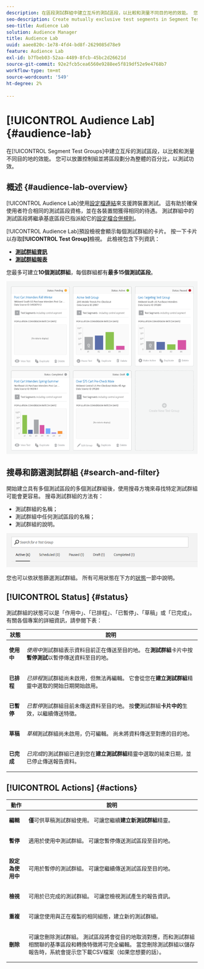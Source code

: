 ```yaml
---
description: 在區段測試群組中建立互斥的測試區段，以比較和測量不同目的地的效能。 您可以放置控制組並將區段劃分為整體的百分比，以測試功效。
seo-description: Create mutually exclusive test segments in Segment Test Groups to compare and measure effectiveness of different destinations. You can set aside a control group and divide your segment into percentages of a whole, in order to test efficacy.
seo-title: Audience Lab
solution: Audience Manager
title: Audience Lab
uuid: aaee820c-1e78-4fd4-bd8f-2629085d78e9
feature: Audience Lab
exl-id: b7fbeb03-52aa-4489-8fcb-45bc2d26621d
source-git-commit: 92e2fcb5cea6560e9288ee5f819df52e9e4768b7
workflow-type: tm+mt
source-wordcount: '549'
ht-degree: 2%

---
```


# [!UICONTROL Audience Lab] {#audience-lab}

在[!UICONTROL Segment Test Groups]中建立互斥的測試區段，以比較和測量不同目的地的效能。 您可以放置控制組並將區段劃分為整體的百分比，以測試功效。

## 概述 {#audience-lab-overview}

[!UICONTROL Audience Lab]使用[設定檔連結](../../features/profile-merge-rules/merge-rules-overview.md)來支援跨裝置測試。 這有助於確保使用者符合相同的測試區段資格，並在各裝置間獲得相同的待遇。 測試群組中的測試區段將繼承基底區段已指派給它的[設定檔合併規則](../../features/profile-merge-rules/merge-rules-dashboard.md)。

[!UICONTROL Audience Lab]預設檢視會顯示每個測試群組的卡片。 按一下卡片以存取&#x200B;**[!UICONTROL Test Group]**&#x200B;檢視。 此檢視包含下列資訊：

* **[測試群組資訊](../../features/audience-lab/audience-lab-information-view.md)**
* **[測試群組報表](../../features/audience-lab/audience-lab-reporting-view.md)**

您最多可建立&#x200B;**10個測試群組**，每個群組都有&#x200B;**最多15個測試區段**。

![](assets/test-groups-view.PNG)

## 搜尋和篩選測試群組 {#search-and-filter}

開始建立具有多個測試區段的多個測試群組後，使用搜尋方塊來尋找特定測試群組可能會更容易。 搜尋測試群組的方法有：

* 測試群組的名稱；
* 測試群組中任何測試區段的名稱；
* 測試群組的說明。

![](assets/search_and_filter_audience_lab.png)

您也可以依狀態篩選測試群組。 所有可用狀態在下方的[狀態](../../features/audience-lab/audience-lab.md#status)一節中說明。

## [!UICONTROL Status] {#status}

測試群組的狀態可以是「作用中」、「已排程」、「已暫停」、「草稿」或「已完成」。 有關各個專案的詳細資訊，請參閱下表：

<table id="table_7A0388BA02E045AC971C06A22DAC2C63"> 
 <thead> 
  <tr> 
   <th colname="col1" class="entry"> 狀態 </th> 
   <th colname="col2" class="entry"> 說明 </th> 
  </tr> 
 </thead>
 <tbody> 
  <tr> 
   <td colname="col1"> <p> <b><span class="uicontrol">使用中</span></b> </p> </td> 
   <td colname="col2"> <p><i>使用中</i>測試群組表示資料目前正在傳送至目的地。 在<b><span class="uicontrol">測試群組</span></b>卡片中按<b><span class="uicontrol">暫停測試</span></b>以暫停傳送資料至目的地。 </p> </td> 
  </tr> 
  <tr> 
   <td colname="col1"> <p> <b><span class="uicontrol">已排程</span></b> </p> </td> 
   <td colname="col2"> <p><i>已排程</i>測試群組尚未啟用，但無法再編輯。 它會從您在<b>建立測試群組</b>精靈中選取的開始日期開始啟用。 </p> </td> 
  </tr> 
  <tr> 
   <td colname="col1"> <p> <b><span class="uicontrol">已暫停</span></b> </p> </td> 
   <td colname="col2"> <p><i>已暫停</i>測試群組目前未傳送資料至目的地。 按<b><span class="uicontrol">使</span></b>測試群組<b><span class="uicontrol">卡片中的</span></b>生效，以繼續傳送特徵。 </p> </td> 
  </tr> 
  <tr> 
   <td colname="col1"> <p> <b><span class="uicontrol">草稿</span></b> </p> </td> 
   <td colname="col2"> <p><i>草稿</i>測試群組尚未啟用，仍可編輯。 尚未將資料傳送至對應的目的地。 </p> </td> 
  </tr> 
  <tr> 
   <td colname="col1"> <p> <b><span class="uicontrol">已完成</span></b> </p> </td> 
   <td colname="col2"> <p><i>已完成</i>的測試群組已達到您在<b><span class="uicontrol">建立測試群組</span></b>精靈中選取的結束日期，並已停止傳送報告資料。 </p> </td>
  </tr>
 </tbody>
</table>

## [!UICONTROL Actions] {#actions}

<table id="table_481A411E2D2F4FE891595D00E775CF60"> 
 <thead> 
  <tr> 
   <th colname="col1" class="entry"> 動作 </th> 
   <th colname="col2" class="entry"> 說明 </th>
  </tr>
 </thead>
 <tbody> 
  <tr> 
   <td colname="col1"> <p> <b><span class="uicontrol">編輯</span></b> </p> </td>
   <td colname="col2"> <p><b>僅</b>可供草稿測試群組使用。 可讓您繼續<b><span class="uicontrol">建立新測試群組</span></b>精靈。 </p> </td>
  </tr>
  <tr> 
   <td colname="col1"> <p> <b><span class="uicontrol">暫停</span></b> </p> </td>
   <td colname="col2"> <p>適用於使用中測試群組。 可讓您暫停傳送測試區段至目的地。 </p> </td>
  </tr>
  <tr> 
   <td colname="col1"> <p> <b><span class="uicontrol">設定為使用中</span></b> </p> </td>
   <td colname="col2"> <p>可用於暫停的測試群組。 可讓您繼續傳送測試區段至目的地。 </p> </td>
  </tr>
  <tr> 
   <td colname="col1"> <p> <b><span class="uicontrol">檢視</span></b> </p> </td>
   <td colname="col2"> <p>可用於已完成的測試群組。 可讓您檢視測試產生的報告資訊。 </p> </td>
  </tr>
  <tr> 
   <td colname="col1"> <p> <b><span class="uicontrol">重複</span></b> </p> </td>
   <td colname="col2"> <p>可讓您使用與正在複製的相同組態，建立新的測試群組。 </p> </td>
  </tr>
  <tr> 
   <td colname="col1"> <p> <b><span class="uicontrol">刪除</span></b> </p> </td>
   <td colname="col2"> <p>可讓您刪除測試群組。 測試區段將會從目的地取消對應，而和測試群組相關聯的基準區段和轉換特徵將可完全編輯。 當您刪除測試群組以儲存報告時，系統會提示您下載CSV檔案（如果您想要的話）。 </p> </td>
  </tr>
 </tbody>
</table>
